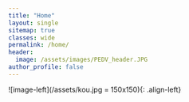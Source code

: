 ```yaml
---
title: "Home"
layout: single
sitemap: true
classes: wide
permalink: /home/
header:
  image: /assets/images/PEDV_header.JPG
author_profile: false
---
```

![image-left](/assets/kou.jpg = 150x150){: .align-left}
